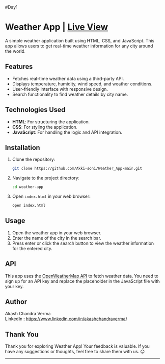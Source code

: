 #Day1
# Weather App | [Live View](https://shanedrasingh.github.io/Weather_App/)


A simple weather application built using HTML, CSS, and JavaScript. This app allows users to get real-time weather information for any city around the world.

## Features

- Fetches real-time weather data using a third-party API.
- Displays temperature, humidity, wind speed, and weather conditions.
- User-friendly interface with responsive design.
- Search functionality to find weather details by city name.

## Technologies Used

- **HTML**: For structuring the application.
- **CSS**: For styling the application.
- **JavaScript**: For handling the logic and API integration.

## Installation

1. Clone the repository:
    ```bash
    git clone https://github.com/Akki-soni/Weather_App-main.git
    ```
2. Navigate to the project directory:
    ```bash
    cd weather-app
    ```
3. Open `index.html` in your web browser:
    ```bash
    open index.html
    ```

## Usage

1. Open the weather app in your web browser.
2. Enter the name of the city in the search bar.
3. Press enter or click the search button to view the weather information for the entered city.

## API

This app uses the [OpenWeatherMap API](https://openweathermap.org/api) to fetch weather data. You need to sign up for an API key and replace the placeholder in the JavaScript file with your key.

## Author

Akash Chandra Verma \
LinkedIn : https://www.linkedin.com/in/akashchandraverma/

## Thank You

Thank you for exploring Weather App! Your feedback is valuable. If you have any suggestions or thoughts, feel free to share them with us. 😊

---
